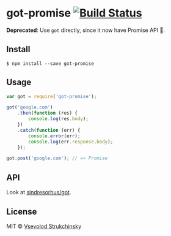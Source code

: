 # got-promise [![Build Status](https://travis-ci.org/floatdrop/got-promise.svg?branch=master)](https://travis-ci.org/floatdrop/got-promise)

__Deprecated__: Use `got` directly, since it now have Promise API :tada:.

## Install

```
$ npm install --save got-promise
```

## Usage

```js
var got = require('got-promise');

got('google.com')
	.then(function (res) {
		console.log(res.body);
	})
	.catch(function (err) {
		console.error(err);
		console.log(err.response.body);
	});

got.post('google.com'); // => Promise
```


## API

Look at [sindresorhus/got](https://github.com/sindresorhus/got).

## License

MIT © [Vsevolod Strukchinsky](http://github.com/floatdrop)
